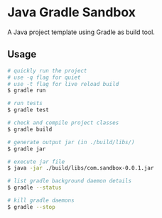 # Java Gradle Sandbox
A Java project template using Gradle as build tool.

## Usage

```bash
# quickly run the project
# use -q flag for quiet
# use -t flag for live reload build 
$ gradle run

# run tests
$ gradle test

# check and compile project classes
$ gradle build

# generate output jar (in ./build/libs/)
$ gradle jar

# execute jar file 
$ java -jar ./build/libs/com.sandbox-0.0.1.jar

# list gradle background daemon details
$ gradle --status

# kill gradle daemons
$ gradle --stop
```
